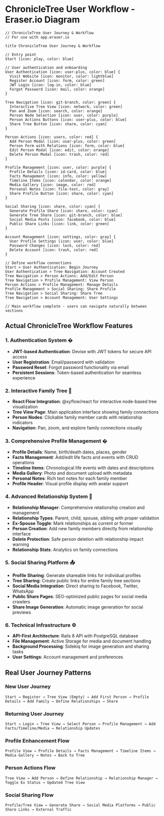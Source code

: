 # ChronicleTree User Workflow - Eraser.io Diagram

```
// ChronicleTree User Journey & Workflow
// For use with app.eraser.io

title ChronicleTree User Journey & Workflow

// Entry point
Start [icon: play, color: blue]

// User authentication and onboarding
User Authentication [icon: user-plus, color: blue] {
  Visit Website [icon: monitor, color: lightblue]
  Register Account [icon: form, color: green]
  JWT Login [icon: log-in, color: blue]
  Forgot Password [icon: mail, color: orange]
}

Tree Navigation [icon: git-branch, color: green] {
  Interactive Tree View [icon: network, color: green]
  Pan and Zoom [icon: search, color: orange]
  Person Node Selection [icon: user, color: purple]
  Person Actions Buttons [icon: user-plus, color: blue]
  Share Tree Button [icon: share, color: cyan]
}

Person Actions [icon: users, color: red] {
  Add Person Modal [icon: user-plus, color: green]
  Person Form with Relations [icon: form, color: blue]
  Edit Person Modal [icon: edit, color: orange]
  Delete Person Modal [icon: trash, color: red]
}

Profile Management [icon: user, color: purple] {
  Profile Details [icon: id-card, color: blue]
  Facts Management [icon: info, color: yellow]
  Timeline Items [icon: calendar, color: orange]
  Media Gallery [icon: image, color: red]
  Personal Notes [icon: file-text, color: gray]
  Share Profile Button [icon: share, color: cyan]
}

Social Sharing [icon: share, color: cyan] {
  Generate Profile Share [icon: share, color: cyan]
  Generate Tree Share [icon: git-branch, color: blue]
  Social Media Posts [icon: facebook, color: blue]
  Public Share Links [icon: link, color: green]
}

Account Management [icon: settings, color: gray] {
  User Profile Settings [icon: user, color: blue]
  Password Changes [icon: lock, color: red]
  Delete Account [icon: trash, color: red]
}

// Define workflow connections
Start > User Authentication: Begin Journey
User Authentication > Tree Navigation: Account Created
Tree Navigation > Person Actions: Add/Edit Person
Tree Navigation > Profile Management: View Person
Person Actions > Profile Management: Manage Details
Profile Management > Social Sharing: Share Profile
Tree Navigation > Social Sharing: Share Tree
Tree Navigation > Account Management: User Settings

// Main workflow complete - users can navigate naturally between sections
```

## Actual ChronicleTree Workflow Features

### 1. Authentication System �
- **JWT-based Authentication**: Devise with JWT tokens for secure API access
- **User Registration**: Email/password with validation
- **Password Reset**: Forgot password functionality via email
- **Persistent Sessions**: Token-based authentication for seamless experience

### 2. Interactive Family Tree 🌳
- **React Flow Integration**: @xyflow/react for interactive node-based tree visualization
- **Tree View Page**: Main application interface showing family connections
- **Person Nodes**: Clickable family member cards with relationship indicators
- **Navigation**: Pan, zoom, and explore family connections visually

### 3. Comprehensive Profile Management �
- **Profile Details**: Name, birth/death dates, places, gender
- **Facts Management**: Add/edit life facts and events with CRUD operations
- **Timeline Items**: Chronological life events with dates and descriptions
- **Media Gallery**: Photo and document upload with metadata
- **Personal Notes**: Rich text notes for each family member
- **Profile Header**: Visual profile display with avatar support

### 4. Advanced Relationship System 💞
- **Relationship Manager**: Comprehensive relationship creation and management
- **Relationship Types**: Parent, child, spouse, sibling with proper validation
- **Ex-Spouse Toggle**: Mark relationships as current or former
- **Person Creation**: Add new family members directly from relationship interface
- **Delete Protection**: Safe person deletion with relationship impact warning
- **Relationship Stats**: Analytics on family connections

### 5. Social Sharing Platform 📤
- **Profile Sharing**: Generate shareable links for individual profiles
- **Tree Sharing**: Create public links for entire family tree sections
- **Social Media Integration**: Direct sharing to Facebook, Twitter, WhatsApp
- **Public Share Pages**: SEO-optimized public pages for social media crawlers
- **Share Image Generation**: Automatic image generation for social previews

### 6. Technical Infrastructure ⚙️
- **API-First Architecture**: Rails 8 API with PostgreSQL database
- **File Management**: Active Storage for media and document handling
- **Background Processing**: Sidekiq for image generation and sharing tasks
- **User Settings**: Account management and preferences

## Real User Journey Patterns

### New User Journey
`Start → Register → Tree View (Empty) → Add First Person → Profile Details → Add Family → Define Relationships → Share`

### Returning User Journey
`Start → Login → Tree View → Select Person → Profile Management → Add Facts/Timeline/Media → Relationship Updates`

### Profile Enhancement Flow
`Profile View → Profile Details → Facts Management → Timeline Items → Media Gallery → Notes → Back to Tree`

### Person Actions Flow
`Tree View → Add Person → Define Relationship → Relationship Manager → Toggle Ex Status → Updated Tree View`

### Social Sharing Flow
`Profile/Tree View → Generate Share → Social Media Platforms → Public Share Links → External Traffic`
